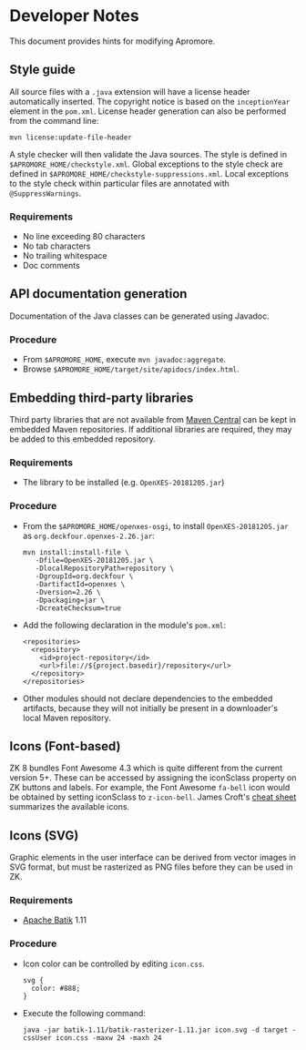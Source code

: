 # Developer Notes
This document provides hints for modifying Apromore.


## Style guide
All source files with a `.java` extension will have a license header automatically inserted.
The copyright notice is based on the `inceptionYear` element in the `pom.xml`.
License header generation can also be performed from the command line:

```
mvn license:update-file-header
```

A style checker will then validate the Java sources.
The style is defined in `$APROMORE_HOME/checkstyle.xml`.
Global exceptions to the style check are defined in `$APROMORE_HOME/checkstyle-suppressions.xml`.
Local exceptions to the style check within particular files are annotated with `@SuppressWarnings`.

### Requirements
- No line exceeding 80 characters
- No tab characters 
- No trailing whitespace 
- Doc comments


## API documentation generation
Documentation of the Java classes can be generated using Javadoc.

### Procedure
- From `$APROMORE_HOME`, execute `mvn javadoc:aggregate`.
- Browse `$APROMORE_HOME/target/site/apidocs/index.html`.


## Embedding third-party libraries
Third party libraries that are not available from [Maven Central](https://search.maven.org) can be kept in embedded Maven repositories.
If additional libraries are required, they may be added to this embedded repository.

### Requirements
- The library to be installed (e.g. `OpenXES-20181205.jar`)

### Procedure
- From the `$APROMORE_HOME/openxes-osgi`, to install `OpenXES-20181205.jar` as `org.deckfour.openxes-2.26.jar`:

  ```
  mvn install:install-file \
     -Dfile=OpenXES-20181205.jar \
     -DlocalRepositoryPath=repository \
     -DgroupId=org.deckfour \
     -DartifactId=openxes \
     -Dversion=2.26 \
     -Dpackaging=jar \
     -DcreateChecksum=true
  ```
- Add the following declaration in the module's `pom.xml`:

  ```
  <repositories>
    <repository>
      <id>project-repository</id>
      <url>file://${project.basedir}/repository</url>
    </repository>
  </repositories>
  ```

- Other modules should not declare dependencies to the embedded artifacts, because they will not initially be present in a downloader's local Maven repository.


## Icons (Font-based)
ZK 8 bundles Font Awesome 4.3 which is quite different from the current version 5+.
These can be accessed by assigning the iconSclass property on ZK buttons and labels.
For example, the Font Awesome `fa-bell` icon would be obtained by setting iconSclass to `z-icon-bell`.
James Croft's [cheat sheet](https://fontawesome.bootstrapcheatsheets.com) summarizes the available icons.


## Icons (SVG)
Graphic elements in the user interface can be derived from vector images in SVG format, but must be rasterized as PNG files before they can be used in ZK.

### Requirements
- [Apache Batik](https://xmlgraphics.apache.org/batik/) 1.11

### Procedure
- Icon color can be controlled by editing `icon.css`.

  ```
  svg {
    color: #888;
  }
  ```
- Execute the following command:

  ```
  java -jar batik-1.11/batik-rasterizer-1.11.jar icon.svg -d target -cssUser icon.css -maxw 24 -maxh 24
  ```
